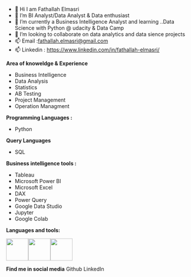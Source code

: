 * 👋 Hi I am Fathallah Elmasri
* 👀 I’m BI Analyst/Data Analyst & Data enthusiast
* 🌱 I’m currently a Business Intelligence Analyst and learning ..Data Science with Python @ udacity & Data Camp
* 💞️ I’m looking to collaborate on data analytics and data sience projects
* 📫 Email :fathallah.elmasri@gmail.com
* 📫 Linkedin : https://www.linkedin.com/in/fathallah-elmasri/


**Area of knoweldge & Experience**

* Business Intelligence
* Data Analysis
* Statistics
* AB Testing
* Project Management
* Operation Managment

**Programming Languages :**

* Python

**Query Languages**

* SQL

**Business intelligence tools :**

* Tableau
* Microsoft Power BI
* Microsoft Excel
* DAX
* Power Query
* Google Data Studio
* Jupyter
* Google Colab

**Languages and tools:**

<img src="https://github.com/Elmasri-Fathallah/images/blob/main/pics/python.png" width="60"><img src="https://github.com/Elmasri-Fathallah/images/blob/main/pics/sql.png" width="60"><img src="https://github.com/Elmasri-Fathallah/images/blob/main/pics/jupyter-notebook.png" width="60">



**Find me in social media**
Github 
LinkedIn

